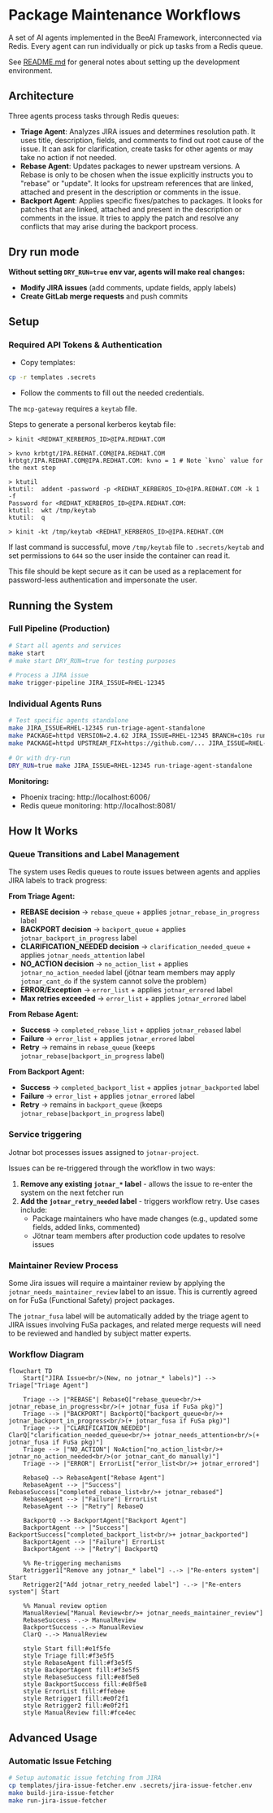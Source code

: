 # Package Maintenance Workflows

A set of AI agents implemented in the BeeAI Framework, interconnected via Redis.
Every agent can run individually or pick up tasks from a Redis queue.

See [README.md](README.md) for general notes about setting up the development environment.

## Architecture

Three agents process tasks through Redis queues:
- **Triage Agent**: Analyzes JIRA issues and determines resolution path. It uses title, description, fields, and comments to find out root cause of the issue. It can ask for clarification, create tasks for other agents or may take no action if not needed.
- **Rebase Agent**: Updates packages to newer upstream versions. A Rebase is only to be chosen when the issue explicitly instructs you to "rebase" or "update". It looks for upstream references that are linked, attached and present in the description or comments in the issue.
- **Backport Agent**: Applies specific fixes/patches to packages. It looks for patches that are linked, attached and present in the description or comments in the issue. It tries to apply the patch and resolve any conflicts that may arise during the backport process.


## Dry run mode

**Without setting `DRY_RUN=true` env var, agents will make real changes:**
- **Modify JIRA issues** (add comments, update fields, apply labels)
- **Create GitLab merge requests** and push commits

## Setup

### Required API Tokens & Authentication

- Copy templates:

```bash
cp -r templates .secrets
```

- Follow the comments to fill out the needed credentials.

The `mcp-gateway` requires a `keytab` file.

Steps to generate a personal kerberos keytab file:

```
> kinit <REDHAT_KERBEROS_ID>@IPA.REDHAT.COM

> kvno krbtgt/IPA.REDHAT.COM@IPA.REDHAT.COM
krbtgt/IPA.REDHAT.COM@IPA.REDHAT.COM: kvno = 1 # Note `kvno` value for the next step

> ktutil
ktutil:  addent -password -p <REDHAT_KERBEROS_ID>@IPA.REDHAT.COM -k 1 -f
Password for <REDHAT_KERBEROS_ID>@IPA.REDHAT.COM:
ktutil:  wkt /tmp/keytab
ktutil:  q

> kinit -kt /tmp/keytab <REDHAT_KERBEROS_ID>@IPA.REDHAT.COM
```

If last command is successful, move `/tmp/keytab` file to `.secrets/keytab` and set permissions to `644` so the user inside the container can read it.

This file should be kept secure as it can be used as a replacement for password-less authentication and impersonate the user.

## Running the System

### Full Pipeline (Production)
```bash
# Start all agents and services
make start
# make start DRY_RUN=true for testing purposes

# Process a JIRA issue
make trigger-pipeline JIRA_ISSUE=RHEL-12345
```

### Individual Agents Runs
```bash
# Test specific agents standalone
make JIRA_ISSUE=RHEL-12345 run-triage-agent-standalone
make PACKAGE=httpd VERSION=2.4.62 JIRA_ISSUE=RHEL-12345 BRANCH=c10s run-rebase-agent-standalone
make PACKAGE=httpd UPSTREAM_FIX=https://github.com/... JIRA_ISSUE=RHEL-12345 BRANCH=c10s run-backport-agent-standalone

# Or with dry-run
DRY_RUN=true make JIRA_ISSUE=RHEL-12345 run-triage-agent-standalone
```

**Monitoring:**
- Phoenix tracing: http://localhost:6006/
- Redis queue monitoring: http://localhost:8081/

## How It Works

### Queue Transitions and Label Management

The system uses Redis queues to route issues between agents and applies JIRA labels to track progress:

**From Triage Agent:**
- **REBASE decision** → `rebase_queue` + applies `jotnar_rebase_in_progress` label
- **BACKPORT decision** → `backport_queue` + applies `jotnar_backport_in_progress` label
- **CLARIFICATION_NEEDED decision** → `clarification_needed_queue` + applies `jotnar_needs_attention` label
- **NO_ACTION decision** → `no_action_list` + applies `jotnar_no_action_needed` label (jötnar team members may apply `jotnar_cant_do` if the system cannot solve the problem)
- **ERROR/Exception** → `error_list` + applies `jotnar_errored` label
- **Max retries exceeded** → `error_list` + applies `jotnar_errored` label

**From Rebase Agent:**
- **Success** → `completed_rebase_list` + applies `jotnar_rebased` label
- **Failure** → `error_list` + applies `jotnar_errored` label
- **Retry** → remains in `rebase_queue` (keeps `jotnar_rebase|backport_in_progress` label)

**From Backport Agent:**
- **Success** → `completed_backport_list` + applies `jotnar_backported` label
- **Failure** → `error_list` + applies `jotnar_errored` label
- **Retry** → remains in `backport_queue` (keeps `jotnar_rebase|backport_in_progress` label)

### Service triggering

Jotnar bot processes issues assigned to `jotnar-project`.

Issues can be re-triggered through the workflow in two ways:
1. **Remove any existing `jotnar_*` label** - allows the issue to re-enter the system on the next fetcher run
2. **Add the `jotnar_retry_needed` label** - triggers workflow retry. Use cases include:
   - Package maintainers who have made changes (e.g., updated some fields, added links, commented)
   - Jötnar team members after production code updates to resolve issues

### Maintainer Review Process

Some Jira issues will require a maintainer review by applying the `jotnar_needs_maintainer_review` label to an issue. This is currently agreed on for FuSa (Functional Safety) project packages.

The `jotnar_fusa` label will be automatically added by the triage agent to JIRA issues involving FuSa packages, and related merge requests will need to be reviewed and handled by subject matter experts.

### Workflow Diagram

```mermaid
flowchart TD
    Start["JIRA Issue<br/>(New, no jotnar_* labels)"] --> Triage["Triage Agent"]

    Triage --> |"REBASE"| RebaseQ["rebase_queue<br/>+ jotnar_rebase_in_progress<br/>(+ jotnar_fusa if FuSa pkg)"]
    Triage --> |"BACKPORT"| BackportQ["backport_queue<br/>+ jotnar_backport_in_progress<br/>(+ jotnar_fusa if FuSa pkg)"]
    Triage --> |"CLARIFICATION_NEEDED"| ClarQ["clarification_needed_queue<br/>+ jotnar_needs_attention<br/>(+ jotnar_fusa if FuSa pkg)"]
    Triage --> |"NO_ACTION"| NoAction["no_action_list<br/>+ jotnar_no_action_needed<br/>(or jotnar_cant_do manually)"]
    Triage --> |"ERROR"| ErrorList["error_list<br/>+ jotnar_errored"]

    RebaseQ --> RebaseAgent["Rebase Agent"]
    RebaseAgent --> |"Success"| RebaseSuccess["completed_rebase_list<br/>+ jotnar_rebased"]
    RebaseAgent --> |"Failure"| ErrorList
    RebaseAgent --> |"Retry"| RebaseQ

    BackportQ --> BackportAgent["Backport Agent"]
    BackportAgent --> |"Success"| BackportSuccess["completed_backport_list<br/>+ jotnar_backported"]
    BackportAgent --> |"Failure"| ErrorList
    BackportAgent --> |"Retry"| BackportQ

    %% Re-triggering mechanisms
    Retrigger1["Remove any jotnar_* label"] -.-> |"Re-enters system"| Start
    Retrigger2["Add jotnar_retry_needed label"] -.-> |"Re-enters system"| Start

    %% Manual review option
    ManualReview["Manual Review<br/>+ jotnar_needs_maintainer_review"]
    RebaseSuccess -.-> ManualReview
    BackportSuccess -.-> ManualReview
    ClarQ -.-> ManualReview

    style Start fill:#e1f5fe
    style Triage fill:#f3e5f5
    style RebaseAgent fill:#f3e5f5
    style BackportAgent fill:#f3e5f5
    style RebaseSuccess fill:#e8f5e8
    style BackportSuccess fill:#e8f5e8
    style ErrorList fill:#ffebee
    style Retrigger1 fill:#e0f2f1
    style Retrigger2 fill:#e0f2f1
    style ManualReview fill:#fce4ec
```

## Advanced Usage

### Automatic Issue Fetching
```bash
# Setup automatic issue fetching from JIRA
cp templates/jira-issue-fetcher.env .secrets/jira-issue-fetcher.env
make build-jira-issue-fetcher
make run-jira-issue-fetcher
```
